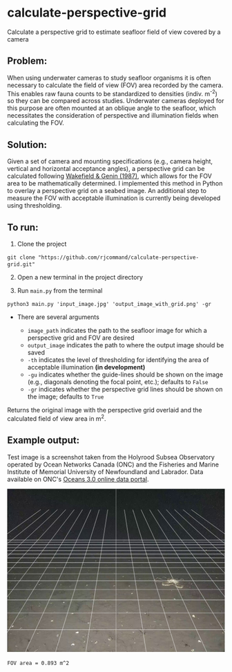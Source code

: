 # calculate-perspective-grid
Calculate a perspective grid to estimate seafloor field of view covered by a camera

## Problem:
When using underwater cameras to study seafloor organisms it is often necessary to calculate the field of view (FOV) area 
recorded by the camera. This enables raw fauna counts to be standardized to densities (indiv. m<sup>-2</sup>) so they
can be compared across studies. Underwater cameras deployed for this purpose are often mounted at an oblique angle to 
the seafloor, which necessitates the consideration of perspective and illumination fields when calculating the FOV. 

## Solution:
Given a set of camera and mounting specifications (e.g., camera height, vertical and horizontal acceptance angles), a 
perspective grid can be calculated following [Wakefield & Genin (1987)](https://www.doi.org/10.1016/0198-0149(87)90148-8), 
which allows for the FOV area to be mathematically determined. I implemented this method in Python to overlay a perspective 
grid on a seabed image. An additional step to measure the FOV with acceptable illumination is currently being developed
using thresholding.

## To run:
1. Clone the project
```shell
git clone "https://github.com/rjcommand/calculate-perspective-grid.git"
```
2. Open a new terminal in the project directory


3. Run `main.py` from the terminal 
```shell
python3 main.py 'input_image.jpg' 'output_image_with_grid.png' -gr
```
- There are several arguments

    - `image_path` indicates the path to the seafloor image for which a perspective grid and FOV are desired
    - `output_image` indicates the path to where the output image should be saved
    - `-th` indicates the level of thresholding for identifying the area of acceptable illumination **(in development)**
    - `-gu` indicates whether the guide-lines should be shown on the image (e.g., diagonals denoting the focal point, etc.);
  defaults to `False`
    - `-gr` indicates whether the perspective grid lines should be shown on the image; defaults to `True`

Returns the original image with the perspective grid overlaid and the calculated field of view area in m<sup>2</sup>.

## Example output:
Test image is a screenshot taken from the Holyrood Subsea Observatory operated by Ocean Networks Canada (ONC) and the Fisheries 
and Marine Institute of Memorial University of Newfoundland and Labrador. Data available on ONC's [Oceans 3.0 online data
portal](https://data.oceannetworks.ca/DataSearch).

![input image ](test_out.png)
```shell
FOV area = 0.893 m^2
```